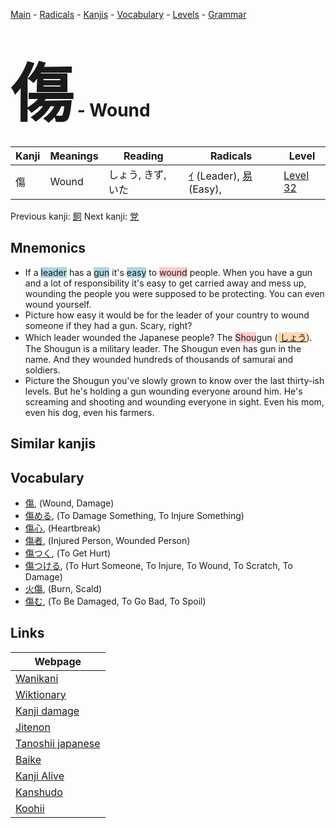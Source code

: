 <style> bigfont {font-size: 100px}</style>
[Main](../README.md) -
[Radicals](../radicals.md) -
[Kanjis](../kanjis.md) -
[Vocabulary](../vocabulary.md) -
[Levels](../levels.md) -
[Grammar](../grammar.md)
# <bigfont> 傷</bigfont> - Wound 

| Kanji | Meanings | Reading | Radicals | Level |
| --- | --- | --- | --- | --- |
| 傷 | Wound | しょう, きず, いた | [ｲ](../radicals/ｲ.md) (Leader), [易](../radicals/易.md) (Easy),  | [Level 32](../levels/wk_level32.md) |

Previous kanji: [飼](飼.md) Next kanji: [党](党.md) 

## Mnemonics
 * If a <span style="background-color:#ADD8E6"> leader</span> has a <span style="background-color:#ADD8E6"> gun</span> it's <span style="background-color:#ADD8E6"> easy</span> to <span style="background-color:#ffcccb"> wound</span> people. When you have a gun and a lot of responsibility it's easy to get carried away and mess up, wounding the people you were supposed to be protecting. You can even wound yourself.
* Picture how easy it would be for the leader of your country to wound someone if they had a gun. Scary, right?
* Which leader wounded the Japanese people? The <span style="background-color:#ffcccb"> Shou</span>gun (<span style="background-color:#fed8b1"> [しょう](https://jisho.org/search/しょう)</span>). The Shougun is a military leader. The Shougun even has gun in the name. And they wounded hundreds of thousands of samurai and soldiers.
* Picture the Shougun you've slowly grown to know over the last thirty-ish levels. But he's holding a gun wounding everyone around him. He's screaming and shooting and wounding everyone in sight. Even his mom, even his dog, even his farmers.


## Similar kanjis
 


## Vocabulary
 * [傷](../vocabulary/傷.md), (Wound, Damage)
* [傷める](../vocabulary/傷.md), (To Damage Something, To Injure Something)
* [傷心](../vocabulary/傷.md), (Heartbreak)
* [傷者](../vocabulary/傷.md), (Injured Person, Wounded Person)
* [傷つく](../vocabulary/傷.md), (To Get Hurt)
* [傷つける](../vocabulary/傷.md), (To Hurt Someone, To Injure, To Wound, To Scratch, To Damage)
* [火傷](../vocabulary/傷.md), (Burn, Scald)
* [傷む](../vocabulary/傷.md), (To Be Damaged, To Go Bad, To Spoil)



## Links 

| Webpage |
| --- |
| [Wanikani          ](https://www.wanikani.com/kanji/傷) |
| [Wiktionary        ](https://en.wiktionary.org/wiki/傷) |
| [Kanji damage      ](http://www.kanjidamage.com/kanji/search?utf8=✓&q=傷) |
| [Jitenon           ](https://jitenon.com/kanji/傷) |
| [Tanoshii japanese ](https://www.tanoshiijapanese.com/dictionary/kanji.cfm?k=傷) |
| [Baike             ](https://baike.baidu.com/item/傷) |
| [Kanji Alive       ](https://app.kanjialive.com/傷) |
| [Kanshudo          ](https://www.kanshudo.com/searchmn?q=傷) |
| [Koohii            ](https://kanji.koohii.com/study/kanji/傷) |

